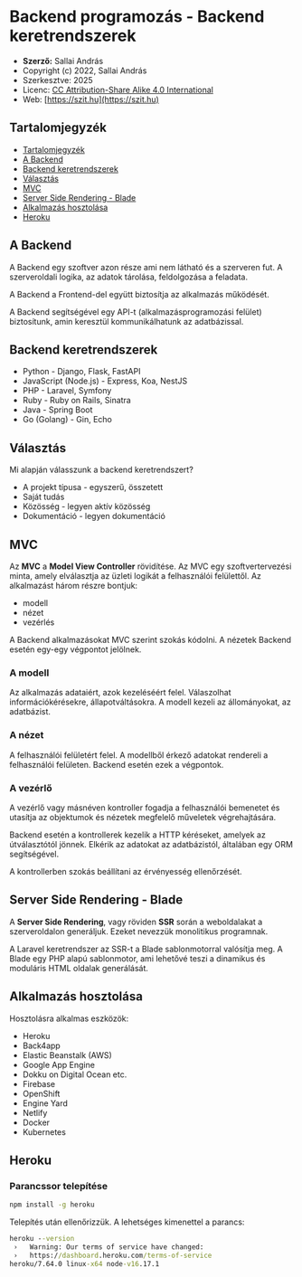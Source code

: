 # Backend programozás - Backend keretrendszerek

* **Szerző:** Sallai András
* Copyright (c) 2022, Sallai András
* Szerkesztve: 2025
* Licenc: [CC Attribution-Share Alike 4.0 International](https://creativecommons.org/licenses/by-sa/4.0/)
* Web: [https://szit.hu](https://szit.hu)

## Tartalomjegyzék

* [Tartalomjegyzék](#tartalomjegyzék)
* [A Backend](#a-backend)
* [Backend keretrendszerek](#backend-keretrendszerek)
* [Választás](#választás)
* [MVC](#mvc)
* [Server Side Rendering - Blade](#server-side-rendering---blade)
* [Alkalmazás hosztolása](#alkalmazás-hosztolása)
* [Heroku](#heroku)

## A Backend

A Backend egy szoftver azon része ami nem látható és a szerveren fut. A szerveroldali logika, az adatok tárolása, feldolgozása a feladata.

A Backend a Frontend-del együtt biztosítja az alkalmazás működését.

A Backend segítségével egy API-t (alkalmazásprogramozási felület) biztosítunk, amin keresztül kommunikálhatunk az adatbázissal.

## Backend keretrendszerek

* Python - Django, Flask, FastAPI
* JavaScript (Node.js) - Express, Koa, NestJS
* PHP - Laravel, Symfony
* Ruby - Ruby on Rails, Sinatra
* Java - Spring Boot
* Go (Golang) - Gin, Echo

## Választás

Mi alapján válasszunk a backend keretrendszert?

* A projekt típusa - egyszerű, összetett
* Saját tudás
* Közösség - legyen aktív közösség
* Dokumentáció - legyen dokumentáció

## MVC

Az **MVC** a **Model View Controller** rövidítése. Az MVC egy szoftvertervezési minta, amely elválasztja az üzleti logikát a felhasználói felülettől. Az alkalmazást három részre bontjuk:

* modell
* nézet
* vezérlés

A Backend alkalmazásokat MVC szerint szokás kódolni. A nézetek Backend esetén egy-egy végpontot jelölnek.

### A modell

Az alkalmazás adataiért, azok kezeléséért felel. Válaszolhat információkérésekre, állapotváltásokra. A modell kezeli az állományokat, az adatbázist.

### A nézet

A felhasználói felületért felel. A modellből érkező adatokat rendereli a felhasználói felületen. Backend esetén ezek a végpontok.

### A vezérlő

A vezérlő vagy másnéven kontroller fogadja a felhasználói bemenetet és utasítja az objektumok és nézetek megfelelő műveletek végrehajtására.

Backend esetén a kontrollerek kezelik a HTTP kéréseket, amelyek az útválasztótól jönnek. Elkérik az adatokat az adatbázistól, általában egy ORM segítségével.

A kontrollerben szokás beállítani az érvényesség ellenőrzését.

## Server Side Rendering - Blade

A **Server Side Rendering**, vagy röviden **SSR** során a weboldalakat a szerveroldalon generáljuk. Ezeket nevezzük monolitikus programnak.

A Laravel keretrendszer az SSR-t a Blade sablonmotorral valósítja meg. A Blade egy PHP alapú sablonmotor, ami lehetővé teszi a dinamikus és moduláris HTML oldalak generálását.

## Alkalmazás hosztolása

Hosztolásra alkalmas eszközök:

* Heroku
* Back4app
* Elastic Beanstalk (AWS)
* Google App Engine
* Dokku on Digital Ocean etc.
* Firebase
* OpenShift
* Engine Yard
* Netlify
* Docker
* Kubernetes

## Heroku

### Parancssor telepítése

```cmd
npm install -g heroku
```

Telepítés után ellenőrizzük. A lehetséges kimenettel a parancs:

```cmd
heroku --version
 ›   Warning: Our terms of service have changed: 
 ›   https://dashboard.heroku.com/terms-of-service
heroku/7.64.0 linux-x64 node-v16.17.1
```
